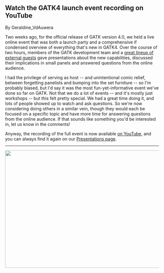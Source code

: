 ## Watch the GATK4 launch event recording on YouTube

By Geraldine_VdAuwera

<p>Two weeks ago, for the official release of GATK version 4.0, we held a live online event that was both a launch party and a comprehensive if condensed overview of everything that's new in GATK4. Over the course of two hours, members of the GATK development team and a <a rel="nofollow" href="https://software.broadinstitute.org/gatk/blog?id=11131">great lineup of external guests</a> gave presentations about the new capabilities, discussed their implications in small panels and answered questions from the online audience.</p>

<p>I had the privilege of serving as host -- and unintentional comic relief, between forgetting panelists and bumping into the set furniture -- so I'm probably biased, but I'd say it was the most fun-yet-informative event we've done so far on GATK. Not that we do a lot of events -- and it's mostly just workshops -- but this felt pretty special. We had a great time doing it, and lots of people showed up to watch and ask questions. So we're now considering doing others in a similar vein, though they would each be focused on a specific topic and have more time for answering questions from the online audience. If that sounds like something you'd be interested in, let us know in the comments!</p>

<p>Anyway, the recording of the full event is now available <a rel="nofollow" href="https://www.youtube.com/watch?v=ZZj--Y3oUQc&amp;list=PLbhQIHW7hn4ioePCrbc8QEhzyGUTjzinv">on YouTube</a>, and you can always find it again on our <a rel="nofollow" href="https://www.youtube.com/watch?v=ZZj--Y3oUQc&amp;list=PLbhQIHW7hn4ioePCrbc8QEhzyGUTjzinv">Presentations page</a>.</p>

<hr></hr><span class="VideoWrap"><span class="Video YouTube" data-youtube="youtube-ZZj--Y3oUQc?autoplay=1"><span class="VideoPreview"><a href="https://www.youtube.com/watch?v=ZZj--Y3oUQc"><img src="https://img.youtube.com/vi/ZZj--Y3oUQc/0.jpg" width="640" height="385" border="0" class="embedImage-img importedEmbed-img"></img></a></span><span class="VideoPlayer"></span></span></span>

